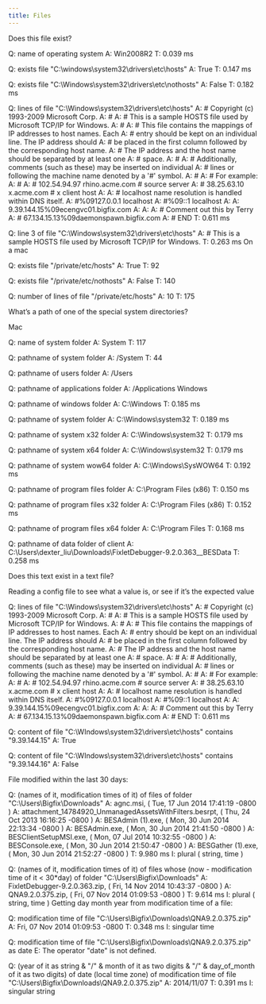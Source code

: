 ```yaml
---
title: Files
---
```


Does this file exist?

Q: name of operating system
A: Win2008R2
T: 0.039 ms

Q: exists file "C:\windows\system32\drivers\etc\hosts"
A: True
T: 0.147 ms

Q: exists file "C:\Windows\system32\drivers\etc\nothosts"
A: False
T: 0.182 ms

Q: lines of file "C:\Windows\system32\drivers\etc\hosts"
A: # Copyright (c) 1993-2009 Microsoft Corp.
A: #
A: # This is a sample HOSTS file used by Microsoft TCP/IP for Windows.
A: #
A: # This file contains the mappings of IP addresses to host names. Each
A: # entry should be kept on an individual line. The IP address should
A: # be placed in the first column followed by the corresponding host name.
A: # The IP address and the host name should be separated by at least one
A: # space.
A: #
A: # Additionally, comments (such as these) may be inserted on individual
A: # lines or following the machine name denoted by a '#' symbol.
A: #
A: # For example:
A: #
A: #      102.54.94.97     rhino.acme.com          # source server
A: #       38.25.63.10     x.acme.com              # x client host
A:
A: # localhost name resolution is handled within DNS itself.
A: #%09127.0.0.1       localhost
A: #%09::1             localhost
A:
A: 9.39.144.15%09ecengvc01.bigfix.com
A:
A:
A: # Comment out this by Terry
A: # 67.134.15.13%09daemonspawn.bigfix.com
A: # END
T: 0.611 ms

Q: line 3 of file "C:\Windows\system32\drivers\etc\hosts"
A: # This is a sample HOSTS file used by Microsoft TCP/IP for Windows.
T: 0.263 ms
On a mac

Q: exists file "/private/etc/hosts"
A: True
T: 92

Q: exists file "/private/etc/nothosts"
A: False
T: 140

Q: number of lines of file "/private/etc/hosts"
A: 10
T: 175


What’s a path of one of the special system directories?

Mac

Q: name of system folder
A: System
T: 117

Q: pathname of system folder
A: /System
T: 44

Q: pathname of users folder
A: /Users

Q: pathname of applications folder
A: /Applications
Windows

Q: pathname of windows folder
A: C:\Windows
T: 0.185 ms

Q: pathname of system folder
A: C:\Windows\system32
T: 0.189 ms

Q: pathname of system x32 folder
A: C:\Windows\system32
T: 0.179 ms

Q: pathname of system x64 folder
A: C:\Windows\system32
T: 0.179 ms

Q: pathname of system wow64 folder
A: C:\Windows\SysWOW64
T: 0.192 ms

Q: pathname of program files folder
A: C:\Program Files (x86)
T: 0.150 ms

Q: pathname of program files x32 folder
A: C:\Program Files (x86)
T: 0.152 ms

Q: pathname of program files x64 folder
A: C:\Program Files
T: 0.168 ms

Q: pathname of data folder of client
A: C:\Users\dexter_liu\Downloads\FixletDebugger-9.2.0.363\__BESData
T: 0.258 ms


Does this text exist in a text file?

Reading a config file to see what a value is, or see if it’s the expected value

Q: lines of file "C:\Windows\system32\drivers\etc\hosts"
A: # Copyright (c) 1993-2009 Microsoft Corp.
A: #
A: # This is a sample HOSTS file used by Microsoft TCP/IP for Windows.
A: #
A: # This file contains the mappings of IP addresses to host names. Each
A: # entry should be kept on an individual line. The IP address should
A: # be placed in the first column followed by the corresponding host name.
A: # The IP address and the host name should be separated by at least one
A: # space.
A: #
A: # Additionally, comments (such as these) may be inserted on individual
A: # lines or following the machine name denoted by a '#' symbol.
A: #
A: # For example:
A: #
A: #      102.54.94.97     rhino.acme.com          # source server
A: #       38.25.63.10     x.acme.com              # x client host
A:
A: # localhost name resolution is handled within DNS itself.
A: #%09127.0.0.1       localhost
A: #%09::1             localhost
A:
A: 9.39.144.15%09ecengvc01.bigfix.com
A:
A:
A: # Comment out this by Terry
A: # 67.134.15.13%09daemonspawn.bigfix.com
A: # END
T: 0.611 ms

Q: content of file "C:\WIndows\system32\drivers\etc\hosts" contains "9.39.144.15"
A: True

Q: content of file "C:\WIndows\system32\drivers\etc\hosts" contains "9.39.144.16"
A: False

File modified within the last 30 days:

Q: (names of it, modification times of it) of files of folder "C:\Users\Bigfix\Downloads"
A: agnc.msi, ( Tue, 17 Jun 2014 17:41:19 -0800 )
A: attachment_14784920_UnmanagedAssetsWithFilters.besrpt, ( Thu, 24 Oct 2013 16:16:25 -0800 )
A: BESAdmin (1).exe, ( Mon, 30 Jun 2014 22:13:34 -0800 )
A: BESAdmin.exe, ( Mon, 30 Jun 2014 21:41:50 -0800 )
A: BESClientSetupMSI.exe, ( Mon, 07 Jul 2014 10:32:55 -0800 )
A: BESConsole.exe, ( Mon, 30 Jun 2014 21:50:47 -0800 )
A: BESGather (1).exe, ( Mon, 30 Jun 2014 21:52:27 -0800 )
T: 9.980 ms
I: plural ( string, time )

Q: (names of it, modification times of it) of files whose (now - modification time of it < 30*day) of folder "C:\Users\Bigfix\Downloads"
A: FixletDebugger-9.2.0.363.zip, ( Fri, 14 Nov 2014 10:43:37 -0800 )
A: QNA9.2.0.375.zip, ( Fri, 07 Nov 2014 01:09:53 -0800 )
T: 9.614 ms
I: plural ( string, time )
Getting day month year from modification time of a file:

Q: modification time of file "C:\Users\Bigfix\Downloads\QNA9.2.0.375.zip"
A: Fri, 07 Nov 2014 01:09:53 -0800
T: 0.348 ms
I: singular time

Q: modification time of file "C:\Users\Bigfix\Downloads\QNA9.2.0.375.zip" as date
E: The operator "date" is not defined.

Q: (year of it as string & "/" & month of it as two digits & "/" & day_of_month of it as two digits) of date (local time zone) of modification time of file "C:\Users\Bigfix\Downloads\QNA9.2.0.375.zip"
A: 2014/11/07
T: 0.391 ms
I: singular string

